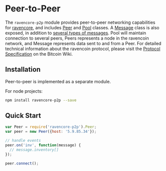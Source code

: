 # Peer-to-Peer
The `ravencore-p2p` module provides peer-to-peer networking capabilities for [ravencore](https://github.com/RavenDevKit/ravencore), and includes [Peer](peer.md) and [Pool](pool.md) classes. A [Message](messages.md) class is also exposed, in addition to [several types of messages](messages.md). Pool will maintain connection to several peers, Peers represents a node in the ravencoin network, and Message represents data sent to and from a Peer. For detailed technical information about the ravencoin protocol, please visit the [Protocol Specification](https://en.bitcoin.it/wiki/Protocol_specification) on the Bitcoin Wiki.

## Installation
Peer-to-peer is implemented as a separate module.

For node projects:

```bash
npm install ravencore-p2p --save
```

## Quick Start

```javascript
var Peer = require('ravencore-p2p').Peer;
var peer = new Peer({host: '5.9.85.34'});

// handle events
peer.on('inv', function(message) {
  // message.inventory[]
});

peer.connect();
```
